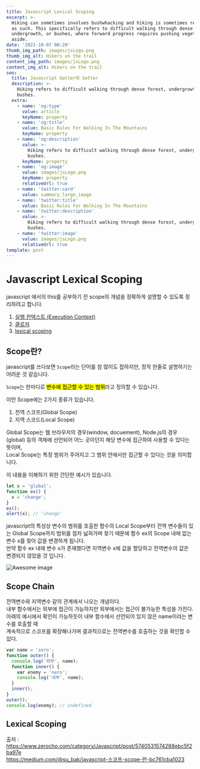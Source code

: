 ```yaml
---
title: Javascript Lexical Scoping
excerpt: >-
  Hiking can sometimes involves bushwhacking and hiking is sometimes referred to
  as such. This specifically refers to difficult walking through dense forest,
  undergrowth, or bushes, where forward progress requires pushing vegetation
  aside.
date: '2021-10-07 00:20'
thumb_img_path: images/jsLogo.png
thumb_img_alt: Hikers on the trail
content_img_path: images/jsLogo.png
content_img_alt: Hikers on the trail
seo:
  title: Javascript Gatter와 Setter
  description: >-
    Hiking refers to difficult walking through dense forest, undergrowth, or
    bushes.
  extra:
    - name: 'og:type'
      value: article
      keyName: property
    - name: 'og:title'
      value: Basic Rules For Walking In The Mountains
      keyName: property
    - name: 'og:description'
      value: >-
        Hiking refers to difficult walking through dense forest, undergrowth, or
        bushes.
      keyName: property
    - name: 'og:image'
      value: images/jsLogo.png
      keyName: property
      relativeUrl: true
    - name: 'twitter:card'
      value: summary_large_image
    - name: 'twitter:title'
      value: Basic Rules For Walking In The Mountains
    - name: 'twitter:description'
      value: >-
        Hiking refers to difficult walking through dense forest, undergrowth, or
        bushes.
    - name: 'twitter:image'
      value: images/jsLogo.png
      relativeUrl: true
template: post
---
```


# Javascript Lexical Scoping

javascript 에서의 this를 공부하기 전 scope의 개념을 정확하게 설명할 수 있도록 정리하려고 합니다.

1. [실행 컨텍스트 (Execution Context)](https://sysnar.github.io/posts/nodejs/scope/)
2. [클로저](https://sysnar.github.io/posts/nodejs/closure/)
3. [lexical scoping](https://sysnar.github.io/posts/nodejs/lexical%20scoping/)

## Scope란?

javascript를 쓰다보면 `Scope`라는 단어를 참 많이도 접하지만, 정작 한줄로 설명하기는 어려운 것 같습니다.

`Scope`는 한마디로 <mark>변수에 접근할 수 있는 범위</mark>라고 정의할 수 있습니다.

이런 Scope에는 2가지 종류가 있습니다.
1. 전역 스코프(Global Scope)
2. 지역 스코드(Local Scope)

Global Scope는 웹 브라우저의 경우(window, docuement), Node.js의 경우(global) 등의 객체에 선언되어 어느 곳이던지 해당 변수에 접근하여 사용할 수 있다는 뜻이며,  
Local Scope는 특정 범위가 주어지고 그 범위 안에서만 접근할 수 있다는 것을 의미합니다.

이 내용을 이해하기 위한 간단한 예시가 있습니다.
```js {numberLines}
let x = 'global';
function ex() {
  x = 'change';
}
ex();
alert(x); // 'change'
```
  
javascript의 특성상 변수의 범위를 호출한 함수의 Local Scope부터 전역 변수들이 있는 
Global Scope까지 범위를 점차 넓혀가며 찾기 때문에 함수 ex의 Scope 내에 없는 변수 x를 찾아 값을 변경하게 됩니다.  
만약 함수 ex 내에 변수 x가 존재했다면 지역변수 x에 값을 할당하고 전역변수의 값은 변경되지 않았을 것 입니다.  

![Awesome image](../../../images/scopeExample.png)   


## Scope Chain  
전역변수와 지역변수 같의 관계에서 나오는 개념이다.  
내부 함수에서는 외부에 접근이 가능하지만 외부에서는 접근이 불가능한 특성을 가진다.  
아래의 예시에서 확인이 가능하듯이 내부 함수에서 선언되어 있지 않은 name이라는 변수를 호출할 때  
계속적으로 스코프를 확장해나가며 결과적으로는 전역변수를 호출하는 것을 확인할 수 있다.
```js {numberLines}
var name = 'zero';
function outer() {
  console.log('외부', name);
  function inner() {
    var enemy = 'nero';
    console.log('내부', name);
  }
  inner();
}
outer();
console.log(enemy); // undefined
```


## Lexical Scoping  

출처 :   
https://www.zerocho.com/category/Javascript/post/5740531574288ebc5f2ba97e  
https://medium.com/@su_bak/javascript-스코프-scope-란-bc761cba1023
